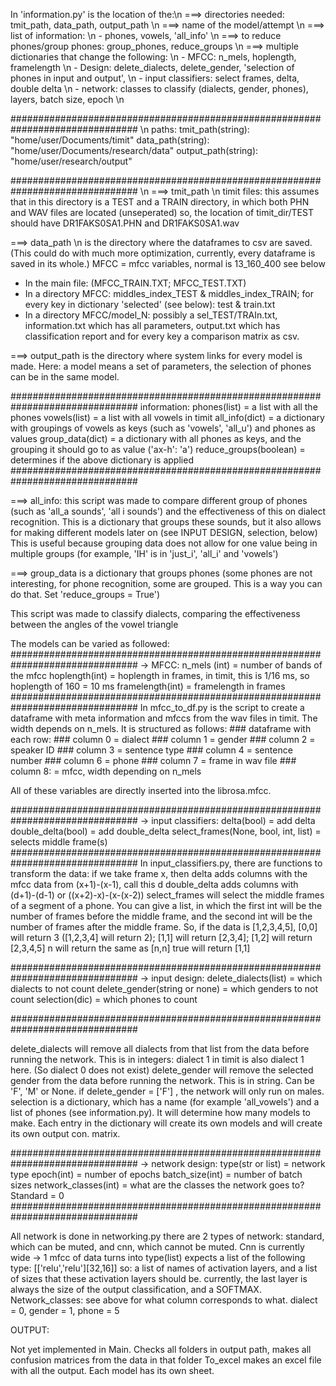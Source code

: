 In 'information.py' is the location of the:\n
===> directories needed: tmit_path, data_path, output_path \n
===> name of the model/attempt \n
===> list of information: \n
    - phones, vowels, 'all_info' \n
===> to reduce phones/group phones: group_phones, reduce_groups \n
===> multiple dictionaries that change the following: \n
    - MFCC: n_mels, hoplength, framelength \n
    - Design: delete_dialects, delete_gender, 'selection of phones in input and output', \n
    - input classifiers: select frames, delta, double delta \n
    - network: classes to classify (dialects, gender, phones), layers, batch size, epoch \n

############################################################################### \n
paths: tmit_path(string): "home/user/Documents/timit"
       data_path(string): "home/user/Documents/research/data"
       output_path(string): "home/user/research/output"

############################################################################### \n
===> tmit_path \n
timit files: this assumes that in this directory is a TEST and a TRAIN directory, in which
both PHN and WAV files are located (unseperated)
so, the location of timit_dir/TEST should have DR1FAKS0SA1.PHN and DR1FAKS0SA1.wav


===> data_path \n
is the directory where the dataframes to csv are saved. (This could do with much more optimization, currently,
every dataframe is saved in its whole.)
MFCC = mfcc variables, normal is 13_160_400 see below
-   In the main file: (MFCC_TRAIN.TXT; MFCC_TEST.TXT)
-   In a directory MFCC: middles_index_TEST & middles_index_TRAIN; for every key in dictionary 'selected' (see below): test & train.txt
-   In a directory MFCC/model_N: possibly a sel_TEST/TRAIn.txt, information.txt which has all parameters, output.txt which has classification report and
    for every key a comparison matrix as csv.

===> output_path
is the directory where system links for every model is made.
Here: a model means a set of parameters, the selection of phones can be in the same model.

###############################################################################
information: phones(list) = a list with all the phones
             vowels(list) = a list with all vowels in timit
             all_info(dict) = a dictionary with groupings of vowels as keys (such as 'vowels', 'all_u') and phones as values
             group_data(dict) = a dictionary with all phones as keys, and the grouping it should go to as value ('ax-h': 'a')
             reduce_groups(boolean) = determines if the above dictionary is applied
###############################################################################

===> all_info: this script was made to compare different group of phones (such as 'all_a sounds', 'all i sounds') and the
effectiveness of this on dialect recognition. This is a dictionary that groups these sounds, but it also allows for
making different models later on (see INPUT DESIGN, selection, below) This is useful because grouping data does not allow
for one value being in multiple groups (for example, 'IH' is in 'just_i', 'all_i' and 'vowels')


===> group_data is a dictionary that groups phones (some phones are not interesting, for phone recognition, some are
grouped. This is a way you can do that. Set 'reduce_groups = True')


This script was made to classify dialects, comparing the effectiveness between the angles of the vowel triangle





The models can be varied as followed:
###############################################################################
-> MFCC:
         n_mels (int) = number of bands of the mfcc
         hoplength(int) = hoplength in frames, in timit, this is 1/16 ms, so hoplength of 160 = 10 ms
         framelength(int) = framelength in frames
###############################################################################
In mfcc_to_df.py is the script to create a dataframe with meta information and mfccs from the
wav files in timit. The width depends on n_mels.
It is structured as follows:
    ### dataframe with each row:
    ### column 0 = dialect
    ### column 1 = gender
    ### column 2 = speaker ID
    ### column 3 = sentence type
    ### column 4 = sentence number
    ### column 6 = phone
    ### column 7 = frame in wav file
    ### column 8: = mfcc, width depending on n_mels

All of these variables are directly inserted into the librosa.mfcc.

###############################################################################
-> input classifiers:
                      delta(bool) = add delta
                      double_delta(bool) = add double_delta
                      select_frames(None, bool, int, list) = selects middle frame(s)
###############################################################################
In input_classifiers.py, there are functions to transform the data:
if we take frame x, then delta adds columns with the mfcc data from (x+1)-(x-1), call this d
double_delta adds columns with (d+1)-(d-1) or ((x+2)-x)-(x-(x-2))
select_frames will select the middle frames of a segment of a phone. You can give a list, in which the first int will be
the number of frames before the middle frame, and the second int will be the number of frames after the middle frame.
So, if the data is [1,2,3,4,5],
[0,0] will return 3 ([1,2,3,4] will return 2);
[1,1] will return [2,3,4];
[1,2] will return [2,3,4,5]
n will return the same as [n,n]
true will return [1,1]


###############################################################################
-> input design:
                delete_dialects(list) = which dialects to not count
                delete_gender(string or none) = which genders to not count
                selection(dic) = which phones to count

###############################################################################

delete_dialects will remove all dialects from that list from the data before running the network. This is in integers:
dialect 1 in timit is also dialect 1 here. (So dialect 0 does not exist)
delete_gender will remove the selected gender from the data before running the network. This is in string. Can be
'F', 'M' or None. if delete_gender = ['F'] , the network will only run on males.
selection is a dictionary, which has a name (for example 'all_vowels') and a list of phones (see information.py).
It will determine how many models to make. Each entry in the dictionary will create its own models and will create
its own output con. matrix.

###############################################################################
-> network design:
                type(str or list) = network type
                epoch(int) = number of epochs
                batch_size(int) = number of batch sizes
                network_classes(int) = what are the classes the network goes to? Standard = 0
###############################################################################

All network is done in networking.py
there are 2 types of network: standard, which can be muted, and cnn, which cannot be muted. Cnn is currently wide ->
1 mfcc of data turns into
type(list) expects a list of the following type: [['relu','relu'][32,16]] so: a list of names of activation layers,
and a list of sizes that these activation layers should be. currently, the last layer is always the size of the output
classification, and a SOFTMAX.
Network_classes: see above for what column corresponds to what. dialect = 0, gender = 1, phone = 5


OUTPUT:

Not yet implemented in Main.
Checks all folders in output path, makes all confusion matrices from the data in that folder
To_excel makes an excel file with all the output. Each model has its own sheet. 
